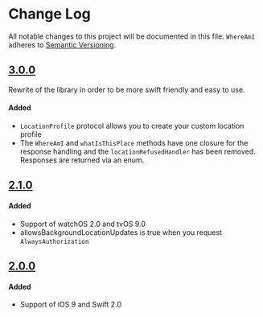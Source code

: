 # Change Log
All notable changes to this project will be documented in this file.
`WhereAmI` adheres to [Semantic Versioning](http://semver.org/).

## [3.0.0](https://github.com/lypiut/WhereAmI/releases/tag/3.0.0)

Rewrite of the library in order to be more swift friendly and easy to use.

#### Added
- `LocationProfile` protocol allows you to create your custom location profile
- The `WhereAmI` and `whatIsThisPlace` methods have one closure for the response handling and the `locationRefusedHandler` has been removed. Responses are returned via an enum.

## [2.1.0](https://github.com/lypiut/WhereAmI/releases/tag/2.1.0)

#### Added
- Support of watchOS 2.0 and tvOS 9.0
- allowsBackgroundLocationUpdates is true when you request `AlwaysAuthorization`

## [2.0.0](https://github.com/lypiut/WhereAmI/releases/tag/2.0.0)

#### Added
- Support of iOS 9 and Swift 2.0
